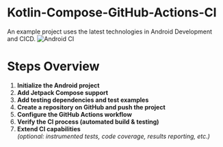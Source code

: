 # Kotlin-Compose-GitHub-Actions-CI
An example project uses the latest technologies in Android Development and CICD.
![Android CI](https://github.com/<YOUR_USERNAME>/<YOUR_REPO_NAME>/actions/workflows/android-ci.yml/badge.svg)


# Steps Overview
1. **Initialize the Android project**
2. **Add Jetpack Compose support**
3. **Add testing dependencies and test examples**
4. **Create a repository on GitHub and push the project**
5. **Configure the GitHub Actions workflow**
6. **Verify the CI process (automated build & testing)**
7. **Extend CI capabilities**  
   *(optional: instrumented tests, code coverage, results reporting, etc.)*
